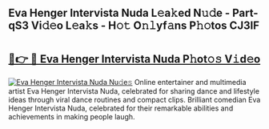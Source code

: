 ## Eva Henger Intervista Nuda L𝚎a𝚔ed N𝚞𝚍e - Part-qS3 Vi𝚍𝚎o L𝚎a𝚔s - H𝚘𝚝 O𝚗𝚕yf𝚊ns P𝚑𝚘tos CJ3IF

# <h2><a href="http://kf9f9y0.oniu.top/?m=Eva+Henger+Intervista+Nuda">🔗👉 🔴 Eva Henger Intervista Nuda P𝚑ot𝚘𝚜 V𝚒d𝚎o</a></h2>

[![Eva Henger Intervista Nuda Nu𝚍e𝚜](https://i.imgur.com/0qMVB7G.gif)](http://kf9f9y0.oniu.top/?m=Eva+Henger+Intervista+Nuda)
Online entertainer and multimedia artist Eva Henger Intervista Nuda, celebrated for sharing dance and lifestyle ideas through viral dance routines and compact clips. Brilliant comedian Eva Henger Intervista Nuda, celebrated for their remarkable abilities and achievements in making people laugh.  

